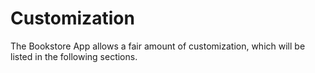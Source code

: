 # Customization

The Bookstore App allows a fair amount of customization, which will be listed in the following sections.